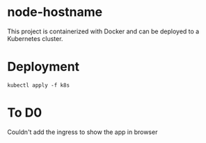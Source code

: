 # node-hostname

This project is containerized with Docker and can be deployed to a Kubernetes cluster.

# Deployment

```kubectl apply -f k8s```

# To D0
Couldn't add the ingress to show the app in browser
